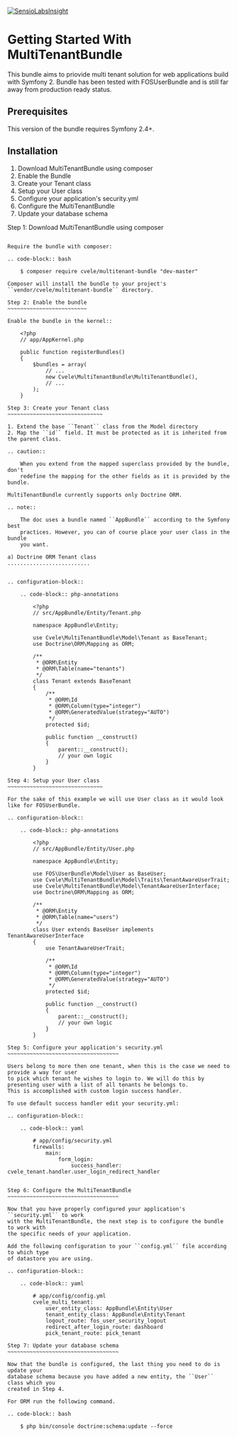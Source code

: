 [![SensioLabsInsight](https://insight.sensiolabs.com/projects/2b2fa3d6-3fbf-42bc-bb74-d33c67519148/big.png)](https://insight.sensiolabs.com/projects/2b2fa3d6-3fbf-42bc-bb74-d33c67519148)


Getting Started With MultiTenantBundle
==================================

This bundle aims to priovide multi tenant solution for web applications build with Symfony 2.
Bundle has been tested with FOSUserBundle and is still far away from production ready status.

Prerequisites
-------------

This version of the bundle requires Symfony 2.4+.

Installation
------------

1. Download MultiTenantBundle using composer
2. Enable the Bundle
3. Create your Tenant class
4. Setup your User class
5. Configure your application's security.yml
6. Configure the MultiTenantBundle
7. Update your database schema

Step 1: Download MultiTenantBundle using composer
~~~~~~~~~~~~~~~~~~~~~~~~~~~~~~~~~~~~~~~~~~~~~

Require the bundle with composer:

.. code-block:: bash

    $ composer require cvele/multitenant-bundle "dev-master"

Composer will install the bundle to your project's ``vendor/cvele/multitenant-bundle`` directory.

Step 2: Enable the bundle
~~~~~~~~~~~~~~~~~~~~~~~~~

Enable the bundle in the kernel::

    <?php
    // app/AppKernel.php

    public function registerBundles()
    {
        $bundles = array(
            // ...
            new Cvele\MultiTenantBundle\MultiTenantBundle(),
            // ...
        );
    }

Step 3: Create your Tenant class
~~~~~~~~~~~~~~~~~~~~~~~~~~~~~~

1. Extend the base ``Tenant`` class from the Model directory
2. Map the ``id`` field. It must be protected as it is inherited from the parent class.

.. caution::

    When you extend from the mapped superclass provided by the bundle, don't
    redefine the mapping for the other fields as it is provided by the bundle.

MultiTenantBundle currently supports only Doctrine ORM.

.. note::

    The doc uses a bundle named ``AppBundle`` according to the Symfony best
    practices. However, you can of course place your user class in the bundle
    you want.

a) Doctrine ORM Tenant class
..........................


.. configuration-block::

    .. code-block:: php-annotations

        <?php
        // src/AppBundle/Entity/Tenant.php

        namespace AppBundle\Entity;

        use Cvele\MultiTenantBundle\Model\Tenant as BaseTenant;
        use Doctrine\ORM\Mapping as ORM;

        /**
         * @ORM\Entity
         * @ORM\Table(name="tenants")
         */
        class Tenant extends BaseTenant
        {
            /**
             * @ORM\Id
             * @ORM\Column(type="integer")
             * @ORM\GeneratedValue(strategy="AUTO")
             */
            protected $id;

            public function __construct()
            {
                parent::__construct();
                // your own logic
            }
        }

Step 4: Setup your User class
~~~~~~~~~~~~~~~~~~~~~~~~~~~~~~

For the sake of this example we will use User class as it would look like for FOSUserBundle.

.. configuration-block::

    .. code-block:: php-annotations

        <?php
        // src/AppBundle/Entity/User.php

        namespace AppBundle\Entity;

        use FOS\UserBundle\Model\User as BaseUser;
        use Cvele\MultiTenantBundle\Model\Traits\TenantAwareUserTrait;
        use Cvele\MultiTenantBundle\Model\TenantAwareUserInterface;
        use Doctrine\ORM\Mapping as ORM;

        /**
         * @ORM\Entity
         * @ORM\Table(name="users")
         */
        class User extends BaseUser implements TenantAwareUserInterface
        {
            use TenantAwareUserTrait;

            /**
             * @ORM\Id
             * @ORM\Column(type="integer")
             * @ORM\GeneratedValue(strategy="AUTO")
             */
            protected $id;

            public function __construct()
            {
                parent::__construct();
                // your own logic
            }
        }

Step 5: Configure your application's security.yml
~~~~~~~~~~~~~~~~~~~~~~~~~~~~~~~~~~~

Users belong to more then one tenant, when this is the case we need to provide a way for user
to pick which tenant he wishes to login to. We will do this by presenting user with a list of all tenants he belongs to.
This is accomplished with custom login success handler.

To use default success handler edit your security.yml:

.. configuration-block::

    .. code-block:: yaml

        # app/config/security.yml
        firewalls:
            main:
                form_login:
                    success_handler: cvele_tenant.handler.user_login_redirect_handler


Step 6: Configure the MultiTenantBundle
~~~~~~~~~~~~~~~~~~~~~~~~~~~~~~~~~~~

Now that you have properly configured your application's ``security.yml`` to work
with the MultiTenantBundle, the next step is to configure the bundle to work with
the specific needs of your application.

Add the following configuration to your ``config.yml`` file according to which type
of datastore you are using.

.. configuration-block::

    .. code-block:: yaml

        # app/config/config.yml
        cvele_multi_tenant:
            user_entity_class: AppBundle\Entity\User
            tenant_entity_class: AppBundle\Entity\Tenant
            logout_route: fos_user_security_logout
            redirect_after_login_route: dashboard
            pick_tenant_route: pick_tenant

Step 7: Update your database schema
~~~~~~~~~~~~~~~~~~~~~~~~~~~~~~~~~~~

Now that the bundle is configured, the last thing you need to do is update your
database schema because you have added a new entity, the ``User`` class which you
created in Step 4.

For ORM run the following command.

.. code-block:: bash

    $ php bin/console doctrine:schema:update --force

